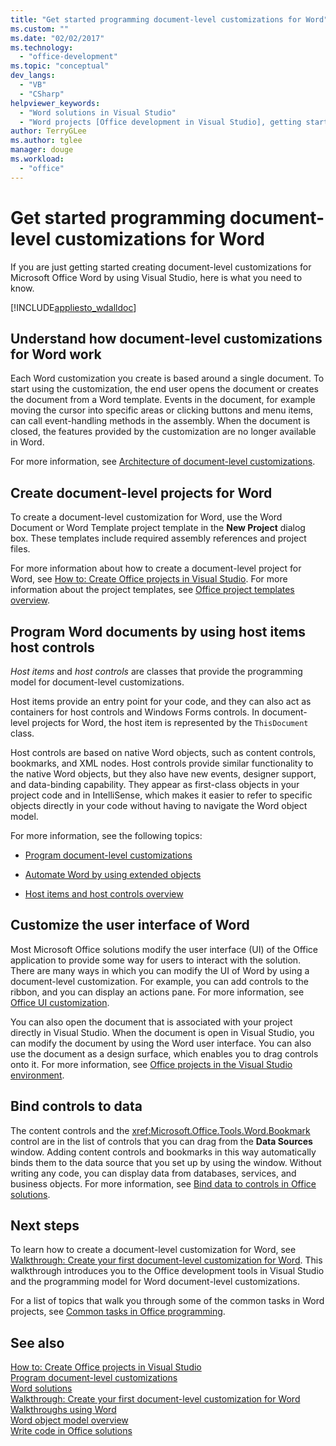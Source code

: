 ```yaml
---
title: "Get started programming document-level customizations for Word"
ms.custom: ""
ms.date: "02/02/2017"
ms.technology: 
  - "office-development"
ms.topic: "conceptual"
dev_langs: 
  - "VB"
  - "CSharp"
helpviewer_keywords: 
  - "Word solutions in Visual Studio"
  - "Word projects [Office development in Visual Studio], getting started"
author: TerryGLee
ms.author: tglee
manager: douge
ms.workload: 
  - "office"
---
```

# Get started programming document-level customizations for Word
  If you are just getting started creating document-level customizations for Microsoft Office Word by using Visual Studio, here is what you need to know.  
  
 [!INCLUDE[appliesto_wdalldoc](../vsto/includes/appliesto-wdalldoc-md.md)]  
  
## Understand how document-level customizations for Word work  
 Each Word customization you create is based around a single document. To start using the customization, the end user opens the document or creates the document from a Word template. Events in the document, for example moving the cursor into specific areas or clicking buttons and menu items, can call event-handling methods in the assembly. When the document is closed, the features provided by the customization are no longer available in Word.  
  
 For more information, see [Architecture of document-level customizations](../vsto/architecture-of-document-level-customizations.md).  
  
## Create document-level projects for Word  
 To create a document-level customization for Word, use the Word Document or Word Template project template in the **New Project** dialog box. These templates include required assembly references and project files.  
  
 For more information about how to create a document-level project for Word, see [How to: Create Office projects in Visual Studio](../vsto/how-to-create-office-projects-in-visual-studio.md). For more information about the project templates, see [Office project templates overview](../vsto/office-project-templates-overview.md).  
  
## Program Word documents by using host items host controls  
 *Host items* and *host controls* are classes that provide the programming model for document-level customizations.  
  
 Host items provide an entry point for your code, and they can also act as containers for host controls and Windows Forms controls. In document-level projects for Word, the host item is represented by the `ThisDocument` class.  
  
 Host controls are based on native Word objects, such as content controls, bookmarks, and XML nodes. Host controls provide similar functionality to the native Word objects, but they also have new events, designer support, and data-binding capability. They appear as first-class objects in your project code and in IntelliSense, which makes it easier to refer to specific objects directly in your code without having to navigate the Word object model.  
  
 For more information, see the following topics:  
  
-   [Program document-level customizations](../vsto/programming-document-level-customizations.md)  
  
-   [Automate Word by using extended objects](../vsto/automating-word-by-using-extended-objects.md)  
  
-   [Host items and host controls overview](../vsto/host-items-and-host-controls-overview.md)  
  
## Customize the user interface of Word  
 Most Microsoft Office solutions modify the user interface (UI) of the Office application to provide some way for users to interact with the solution. There are many ways in which you can modify the UI of Word by using a document-level customization. For example, you can add controls to the ribbon, and you can display an actions pane. For more information, see [Office UI customization](../vsto/office-ui-customization.md).  
  
 You can also open the document that is associated with your project directly in Visual Studio. When the document is open in Visual Studio, you can modify the document by using the Word user interface. You can also use the document as a design surface, which enables you to drag controls onto it. For more information, see [Office projects in the Visual Studio environment](../vsto/office-projects-in-the-visual-studio-environment.md).  
  
## Bind controls to data  
 The content controls and the <xref:Microsoft.Office.Tools.Word.Bookmark> control are in the list of controls that you can drag from the **Data Sources** window. Adding content controls and bookmarks in this way automatically binds them to the data source that you set up by using the window. Without writing any code, you can display data from databases, services, and business objects. For more information, see [Bind data to controls in Office solutions](../vsto/binding-data-to-controls-in-office-solutions.md).  
  
## Next steps  
 To learn how to create a document-level customization for Word, see [Walkthrough: Create your first document-level customization for Word](../vsto/walkthrough-creating-your-first-document-level-customization-for-word.md). This walkthrough introduces you to the Office development tools in Visual Studio and the programming model for Word document-level customizations.  
  
 For a list of topics that walk you through some of the common tasks in Word projects, see [Common tasks in Office programming](../vsto/common-tasks-in-office-programming.md).  
  
## See also  
 [How to: Create Office projects in Visual Studio](../vsto/how-to-create-office-projects-in-visual-studio.md)   
 [Program document-level customizations](../vsto/programming-document-level-customizations.md)   
 [Word solutions](../vsto/word-solutions.md)   
 [Walkthrough: Create your first document-level customization for Word](../vsto/walkthrough-creating-your-first-document-level-customization-for-word.md)   
 [Walkthroughs using Word](../vsto/walkthroughs-using-word.md)   
 [Word object model overview](../vsto/word-object-model-overview.md)   
 [Write code in Office solutions](../vsto/writing-code-in-office-solutions.md)  
  
  